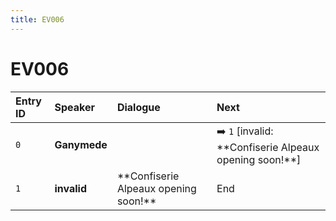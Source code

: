```yaml
---
title: EV006
---
```


# EV006


| Entry ID | Speaker | Dialogue | Next |
| :------- | :------ | :------- | :------------ |
| `0` | **Ganymede** |  | ➡️ `1` \[invalid: \*\*Confiserie Alpeaux opening soon\!\*\*\] |
| `1` | **invalid** | \*\*Confiserie Alpeaux opening soon\!\*\* | End |
